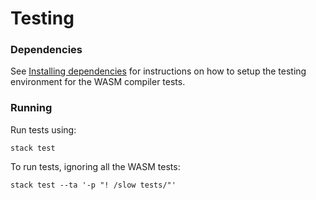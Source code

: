 # Testing

### Dependencies

See [Installing dependencies](./doctor.html) for instructions on how to
setup the testing environment for the WASM compiler tests.

### Running

Run tests using:

```shell
stack test
```

To run tests, ignoring all the WASM tests:

```shell
stack test --ta '-p "! /slow tests/"'
```
